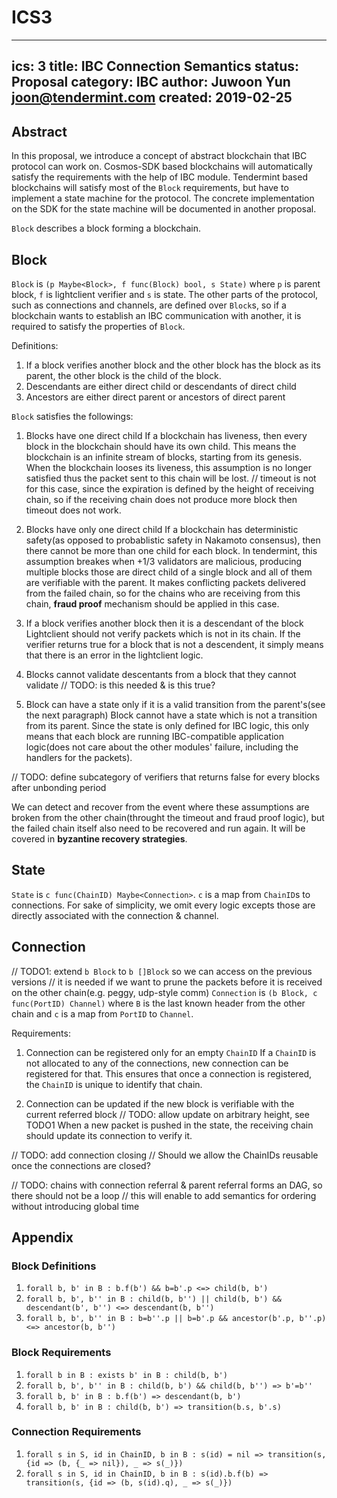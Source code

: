 # ICS3

---
ics: 3
title: IBC Connection Semantics
status: Proposal
category: IBC
author: Juwoon Yun <joon@tendermint.com>
created: 2019-02-25
---

## Abstract

In this proposal, we introduce a concept of abstract blockchain that IBC protocol can work on. Cosmos-SDK based blockchains will automatically satisfy the requirements with the help of IBC module. Tendermint based blockchains will satisfy most of the `Block` requirements, but have to implement a state machine for the protocol. The concrete implementation on the SDK for the state machine will be documented in another proposal. 

`Block` describes a block forming a blockchain. 

## Block

`Block` is `(p Maybe<Block>, f func(Block) bool, s State)` where `p` is parent block, `f` is lightclient verifier and `s` is state. The other parts of the protocol, such as connections and channels, are defined over `Block`s, so if a blockchain wants to establish an IBC communication with another, it is required to satisfy the properties of `Block`.

Definitions:

1. If a block verifies another block and the other block has the block as its parent, the other block is the child of the block.
2. Descendants are either direct child or descendants of direct child
3. Ancestors are either direct parent or ancestors of direct parent

`Block` satisfies the followings:

1. Blocks have one direct child
If a blockchain has liveness, then every block in the blockchain should have its own child. This means the blockchain is an infinite stream of blocks, starting from its genesis. When the blockchain looses its liveness, this assumption is no longer satisfied thus the packet sent to this chain will be lost. 
// timeout is not for this case, since the expiration is defined by the height of receiving chain, so if the receiving chain does not produce more block then timeout does not work. 
 
2. Blocks have only one direct child
If a blockchain has deterministic safety(as opposed to probablistic safety in Nakamoto consensus), then there cannot be more than one child for each block. In tendermint, this assumption breakes when +1/3 validators are malicious, producing multiple blocks those are direct child of a single block and all of them are verifiable with the parent. It makes conflicting packets delivered from the failed chain, so for the chains who are receiving from this chain, **fraud proof** mechanism should be applied in this case. 

3. If a block verifies another block then it is a descendant of the block
Lightclient should not verify packets which is not in its chain. If the verifier returns true for a block that is not a descendent, it simply means that there is an error in the lightclient logic.

4. Blocks cannot validate descentants from a block that they cannot validate
// TODO: is this needed & is this true?

5. Block can have a state only if it is a valid transition from the parent's(see the next paragraph)
Block cannot have a state which is not a transition from its parent. Since the state is only defined for IBC logic, this only means that each block are running IBC-compatible application logic(does not care about the other modules' failure, including the handlers for the packets).

// TODO: define subcategory of verifiers that returns false for every blocks after unbonding period

We can detect and recover from the event where these assumptions are broken from the other chain(throught the timeout and fraud proof logic), but the failed chain itself also need to be recovered and run again. It will be covered in **byzantine recovery strategies**.
 
## State
 
`State` is `c func(ChainID) Maybe<Connection>`. `c` is a map from `ChainID`s to connections. For sake of simplicity, we omit every logic excepts those are directly associated with the connection & channel.

## Connection

// TODO1: extend `b Block` to `b []Block` so we can access on the previous versions
// it is needed if we want to prune the packets before it is received on the other chain(e.g. peggy, udp-style comm)
`Connection` is `(b Block, c func(PortID) Channel)` where `B` is the last known header from the other chain and `c` is a map from `PortID` to `Channel`.  

Requirements:
1. Connection can be registered only for an empty `ChainID`
If a `ChainID` is not allocated to any of the connections, new connection can be registered for that. This ensures that once a connection is registered, the `ChainID` is unique to identify that chain.

2. Connection can be updated if the new block is verifiable with the current referred block
// TODO: allow update on arbitrary height, see TODO1
When a new packet is pushed in the state, the receiving chain should update its connection to verify it. 

// TODO: add connection closing
// Should we allow the ChainIDs reusable once the connections are closed?

// TODO: chains with connection referral & parent referral forms an DAG, so there should not be a loop
// this will enable to add semantics for ordering without introducing global time

## Appendix

### Block Definitions

1. `forall b, b' in B : b.f(b') && b=b'.p <=> child(b, b')`
2. `forall b, b', b'' in B : child(b, b'') || child(b, b') && descendant(b', b'') <=> descendant(b, b'')`
3. `forall b, b', b'' in B : b=b''.p || b=b'.p && ancestor(b'.p, b''.p) <=> ancestor(b, b'')`

### Block Requirements

1. `forall b in B : exists b' in B : child(b, b')`
2. `forall b, b', b'' in B : child(b, b') && child(b, b'') => b'=b''`
3. `forall b, b' in B : b.f(b') => descendant(b, b')`
4. `forall b, b' in B : child(b, b') => transition(b.s, b'.s)`

### Connection Requirements
1. `forall s in S, id in ChainID, b in B : s(id) = nil => transition(s, {id => (b, {_ => nil}), _ => s(_)})`
2. `forall s in S, id in ChainID, b in B : s(id).b.f(b) => transition(s, {id => (b, s(id).q), _ => s(_)})`
